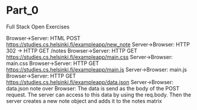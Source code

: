 # Part_0
Full Stack Open Exercises


Browser->Server: HTML POST https://studies.cs.helsinki.fi/exampleapp/new_note
Server->Browser: HTTP 302 -> HTTP GET /notes 
Browser->Server: HTTP GET https://studies.cs.helsinki.fi/exampleapp/main.css
Server->Browser: main.css
Browser->Server: HTTP GET https://studies.cs.helsinki.fi/exampleapp/main.js
Server->Browser: main.js
Browser->Server: HTTP GET https://studies.cs.helsinki.fi/exampleapp/data.json
Server->Browser: data.json
note over Browser: The data is send as the body of the POST request. The server can access to this data by using the req.body. Then the server creates a new note object and adds it to the notes matrix 
